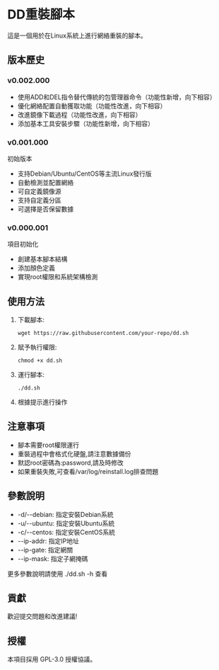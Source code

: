 # DD重裝腳本

這是一個用於在Linux系統上進行網絡重裝的腳本。

## 版本歷史

### v0.002.000

- 使用ADD和DEL指令替代傳統的包管理器命令（功能性新增，向下相容）
- 優化網絡配置自動獲取功能（功能性改進，向下相容）
- 改進鏡像下載過程（功能性改進，向下相容）
- 添加基本工具安裝步驟（功能性新增，向下相容）

### v0.001.000

初始版本

- 支持Debian/Ubuntu/CentOS等主流Linux發行版
- 自動檢測並配置網絡
- 可自定義鏡像源
- 支持自定義分區
- 可選擇是否保留數據

### v0.000.001

項目初始化

- 創建基本腳本結構
- 添加顏色定義
- 實現root權限和系統架構檢測

## 使用方法

1. 下載腳本:
   ```
   wget https://raw.githubusercontent.com/your-repo/dd.sh
   ```

2. 賦予執行權限:
   ```
   chmod +x dd.sh
   ```

3. 運行腳本:
   ```
   ./dd.sh
   ```

4. 根據提示進行操作

## 注意事項

- 腳本需要root權限運行
- 重裝過程中會格式化硬盤,請注意數據備份
- 默認root密碼為:password,請及時修改
- 如果重裝失敗,可查看/var/log/reinstall.log排查問題

## 參數說明

- -d/--debian: 指定安裝Debian系統
- -u/--ubuntu: 指定安裝Ubuntu系統  
- -c/--centos: 指定安裝CentOS系統
- --ip-addr: 指定IP地址
- --ip-gate: 指定網關
- --ip-mask: 指定子網掩碼

更多參數說明請使用 ./dd.sh -h 查看

## 貢獻

歡迎提交問題和改進建議!

## 授權

本項目採用 GPL-3.0 授權協議。
